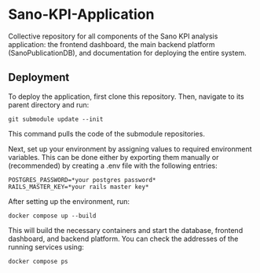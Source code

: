 # Sano-KPI-Application
Collective repository for all components of the Sano KPI analysis application: the frontend dashboard, the main backend platform (SanoPublicationDB), and documentation for deploying the entire system.

## Deployment

To deploy the application, first clone this repository. Then, navigate to its parent directory and run:

```
git submodule update --init
```

This command pulls the code of the submodule repositories.

Next, set up your environment by assigning values to required environment variables. This can be done either by exporting them manually or (recommended) by creating a .env file with the following entries:

```
POSTGRES_PASSWORD=*your postgres password*
RAILS_MASTER_KEY=*your rails master key*
```

After setting up the environment, run:

```
docker compose up --build
```

This will build the necessary containers and start the database, frontend dashboard, and backend platform.
You can check the addresses of the running services using:    

```
docker compose ps
```
